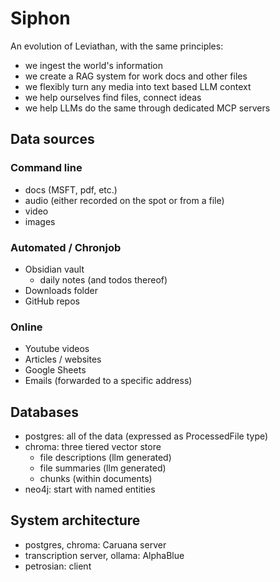 # Siphon

An evolution of Leviathan, with the same principles:
- we ingest the world's information
- we create a RAG system for work docs and other files
- we flexibly turn any media into text based LLM context
- we help ourselves find files, connect ideas
- we help LLMs do the same through dedicated MCP servers

## Data sources
### Command line
- docs (MSFT, pdf, etc.)
- audio (either recorded on the spot or from a file)
- video
- images
### Automated / Chronjob
- Obsidian vault
    - daily notes (and todos thereof)
- Downloads folder
- GitHub repos
### Online
- Youtube videos
- Articles / websites
- Google Sheets
- Emails (forwarded to a specific address)

## Databases
- postgres: all of the data (expressed as ProcessedFile type)
- chroma: three tiered vector store
    - file descriptions (llm generated)
    - file summaries (llm generated)
    - chunks (within documents)
- neo4j: start with named entities

## System architecture
- postgres, chroma: Caruana server
- transcription server, ollama: AlphaBlue
- petrosian: client
